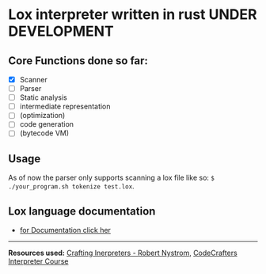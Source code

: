 # Lox interpreter written in rust **UNDER DEVELOPMENT**

## Core Functions done so far: 
- [x] Scanner 
- [ ] Parser
- [ ] Static analysis
- [ ] intermediate representation
- [ ] (optimization)
- [ ] code generation
- [ ] (bytecode VM)

## Usage
As of now the parser only supports scanning a lox file like so: `$ ./your_program.sh tokenize test.lox`. 

## Lox language documentation
- [for Documentation click her](https://craftinginterpreters.com/the-lox-language.html) 


-----
**Resources used:** [Crafting Inerpreters - Robert Nystrom](https://craftinginterpreters.com/), [CodeCrafters Interpreter Course](https://app.codecrafters.io/courses/interpreter/introduction)  
